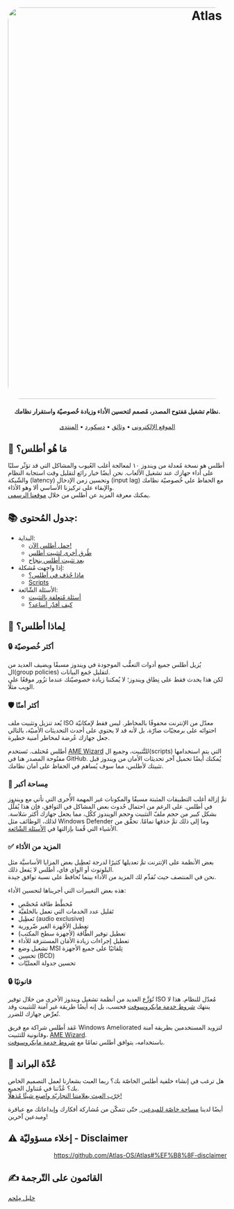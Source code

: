 <h1 align="center">
  <a href="http://atlasos.net"><img src="https://cdn.jsdelivr.net/gh/Atlas-OS/Atlas@main/img/banner.png" alt="Atlas" width="900" style="border-radius: 30px"></a>
</h1>

<h4 align="center">نظام تشغيل مَفتوح المصدر، مُصمم لتحسين الأداء وزيادة خُصوصيّة واستقرار نظامك.</h4>

<p align="center">
  <a href="https://atlasos.net">الموقع الإلكتروني</a>
  •
  <a href="https://docs.atlasos.net">وثائق</a>
  •
  <a href="https://discord.atlasos.net" target="_blank">دسكورد</a>
  •
  <a href="https://forum.atlasos.net">المنتدى</a>
</p>

## 🤔 **مَا هُو أطلس؟**

أطلس هو نسخة مُعدلة من ويندوز ١٠ لمعالجة أغلب العُيوب والمشاكل التي قد تؤثّر سلبًا على أداء جهازك عند تشغيل الألعاب. نحن أيضًا خيار رائع لتقليل وقت استجابة النظام والشّبكة (latency) وتحسين زمن الإدخال (input lag) مع الحفاظ على خُصوصيّة نظامك والإبقاء على تركيزنا الأساسي ألا وهو الأدَاء. <br /> يمكنك معرفة المزيد عن أطلس من خلال [موقعنا الرسمي](https://atlasos.net).

## 📚 **جدول المُحتوى:**

<ul>
<li>البداية:
<ul>
<li>
<a href="https://docs.atlasos.net/Getting%20started/Installation">حمل أطلس الآن!</a>
</li>
<li>
<a href="https://docs.atlasos.net/Getting%20started/Other%20installation%20methods/Install%20with%20no%20USB">طُرق أخرى لتثبيت أطلس</a>
</li>
<li>
<a href="https://docs.atlasos.net/Getting%20started/Post-Installation/Drivers">بعد تثبيت أطلس بنجاح</a>
</li>
</ul>
</li>
<li>إذا واجهت مُشكلة:
<ul>
<li>
<a href="https://docs.atlasos.net/Troubleshooting/Removed%20features">ماذا حُذف في أطلس؟</a>
</li>
<li>
<a href="https://docs.atlasos.net/Troubleshooting/Scripts">Scripts</a>
</li>
</ul>
</li>
<li>الأسئلة الشّائعة:
<ul>
<li>
<a href="https://docs.atlasos.net/FAQ/Installation">أسئلة مُتعلقة بالتثبيت</a>
</li>
<li>
<a href="https://docs.atlasos.net/FAQ/Contribute">كيف أقدّر أساعد؟</a>
</li>
</ul>
</li>
</ul>

## 👀 **لِماذا أطلس؟**

### 🔒 أكثر خُصوصيّة

يُزيل أطلس جميع أدوات التعقُّب الموجودة في ويندوز مسبقًا ويضيف العديد من ال(group policies) لتقليل جَمع البيانات. <br /> لكن هذا يحدث فقط على نِطاق ويندوز؛ لا يُمكننا زيادة خصوصيّتك عندما تزُور موقعًا على الويب مثلًا.

### 🛡️ أكثر أمنًا

يُعد تنزيل وتثبيت ملف ISO معدّل من الإنترنت محفوفًا بالمخاطر. ليس فقط لإمكانيّة احتوائه على برمجيّات ضارّة، بل لأنه قد لا يحتوي على أحدث التحديثات الأمنيّة، بالتالي جعل جهازك عُرضة لمخاطر أمنية خطيرة.

أطلس مُختلف. نَستخدم [AME Wizard](https://ameliorated.io) للتَّثبيت، وجميع ال(scripts) التي يتم استخدامها مفتُوحة المصدر هنا في GitHub. يُمكنك أيضًا تحميل آخر تحديثات الأمان من ويندوز قبل تثبيتك لأطلس، مما سوف يُساهم في الحفاظ على أمان نظامك.

### 🚀 مِساحة أكبر

تمَّ إزالة أغلب التطبيقات المثبتة مسبقًا والمكونات غير المهمة الأُخرى التي تأتي مع ويندوز في أطلس. على الرغم من احتمال حُدوث بعض المشاكل في التوافق، فإن هذا يُقلِّل بشكل كبير من حجم ملفّ التثبيت وحجم الويندوز ككُل، مما يجعل جهازك أكثر سَلاسة. لذلك، الوظائف مثل Windows Defender وما إلى ذلك تمَّ حذفها تمامًا. تحقَّق من الأشياء التي قُمنا بإزالتها في [الأسئلة الشّائعة](https://docs.atlasos.net/Troubleshooting/Removed%20features).

### ✅ المزيد من الأدَاء

بعض الأنظمة على الإنترنت تمَّ تعديلها كثيرًا لدرجة تَعطِيل بعض المزايا الأساسيَّة مثل البلوتوث أو الواي فاي، أطلس لا يَفعل ذلك. <br /> نحن في المنتصف حيث نُقدِّم لك المزيد من الأداء بينما نُحافظ على نسبة توافق جيدة.

هذه بعض التغييرات التي أجريناها لتحسين الأداء:

<ul>
<li>مُخطَّط طاقة مُخصَّص</li>
<li>تَقليل عدد الخدمات التي تعمل بالخلفيَّة</li>
<li>تَعطِيل (audio exclusive)</li>
<li>تعطيل الأجْهزة الغير ضّرورية</li>
<li>تعطيل توفير الطَّاقة (لأجهزة سطح المكتب)</li>
<li>تعطيل إجراءات زيادة الأمَان المستنزفة للأداء</li>
<li>تشغيل وضع MSI تِلقائيًا على جميع الأجهزة</li>
<li>تحسِين (BCD)</li>
<li>تحسين جدولة العمليّات</li>
</ul>

### 🔒 قانونيًا

تُوَزَّع العديد من أنظمة تشغيل ويندوز الأخرى من خلال توفير ISO مُعدّل للنظام. هذا لا ينتهك [شروط خدمة مايكروسوفت](https://www.microsoft.com/en-us/Useterms/Retail/Windows/10/UseTerms_Retail_Windows_10_Arabic.htm) فحسب، بل إنه أيضًا طريقة غير آمنة للتثبيت وقد تُعرِّض جهازك للضرر.

عَقد أطلس شراكة مع فريق Windows Ameliorated لتزويد المستخدمين بطريقة آمنة وقانونية للتثبيت، [AME Wizard](https://ameliorated.io). <br /> باستخدامه، يتوافق أطلس تمامًا مع [شروط خدمة مايكروسوفت](https://www.microsoft.com/en-us/Useterms/Retail/Windows/10/UseTerms_Retail_Windows_10_Arabic.htm).

## 🎨 عُدّة البراند

هل ترغب في إنشاء خلفية أطلس الخاصّة بك؟ ربما العبث بشعارنا لعمل التصميم الخاص بك؟ عُدَّتنا في مُتناول الجميع. <br/> [جَرّب العبث بعلامتنا التجاريّة واصنع شيئًا مُذهلًا!](https://cdn.jsdelivr.net/gh/Atlas-OS/Atlas@main/img/brand-kit.zip)

أيضًا لدينا [مساحة خاصّة للمبدعين](https://forum.atlasos.net/t/art-showcase), حتّى تتمكّن من مُشاركة أفكارك وإبداعاتك مع عباقرة ومبدعين آخرين!

## ⚠️ إخلاء مسؤوليّة - Disclaimer

<div align='right'>

https://github.com/Atlas-OS/Atlas#%EF%B8%8F-disclaimer

</div>

## ✍️ القائمون على التّرجمة

[خليل مِلحم](https://github.com/pewpewded/)

